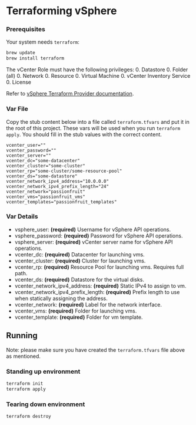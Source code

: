 # Terraforming vSphere

### Prerequisites

Your system needs `terraform`:

```bash
brew update
brew install terraform
```

The vCenter Role must have the following privileges:
  0. Datastore
  0. Folder (all)
  0. Network
  0. Resource
  0. Virtual Machine
  0. vCenter Inventory Service
  0. License

Refer to [vSphere Terraform Provider documentation](https://www.terraform.io/docs/providers/vsphere/index.html).

### Var File

Copy the stub content below into a file called `terraform.tfvars` and put it in the root of this project.
These vars will be used when you run `terraform  apply`.
You should fill in the stub values with the correct content.

```hcl
vcenter_user=""
vcenter_password=""
vcenter_server=""
vcenter_dc="some-datacenter"
vcenter_cluster="some-cluster"
vcenter_rp="some-cluster/some-resource-pool"
vcenter_ds="some-datastore"
vcenter_network_ipv4_address="10.0.0.0"
vcenter_network_ipv4_prefix_length="24"
vcenter_network="passionfruit"
vcenter_vms="passionfruit_vms"
vcenter_templates="passionfruit_templates"
```

### Var Details
- vsphere_user: **(required)** Username for vSphere API operations.
- vsphere_password: **(required)** Password for vSphere API operations.
- vsphere_server: **(required)** vCenter server name for vSphere API operations.
- vcenter_dc: **(required)** Datacenter for launching vms.
- vcenter_cluster: **(required)** Cluster for launching vms.
- vcenter_rp: **(required)** Resource Pool for launching vms. Requires full path.
- vcenter_ds: **(required)** Datastore for the virtual disks.
- vcenter_network_ipv4_address: **(required)** Static IPv4 to assign to vm.
- vcenter_network_ipv4_prefix_length: **(required)** Prefix length to use when statically assigning the address.
- vcenter_network: **(required)** Label for the network interface.
- vcenter_vms: **(required)** Folder for launching vms.
- vcenter_template: **(required)** Folder for vm template.


## Running

Note: please make sure you have created the `terraform.tfvars` file above as mentioned.

### Standing up environment

```bash
terraform init
terraform apply
```

### Tearing down environment

```bash
terraform destroy
```

